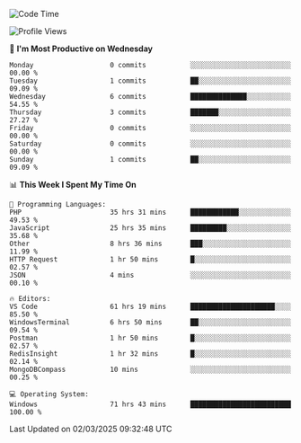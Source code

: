 <!--START_SECTION:waka-->
![Code Time](http://img.shields.io/badge/Code%20Time-4%2C244%20hrs%2057%20mins-blue)

![Profile Views](http://img.shields.io/badge/Profile%20Views-0-blue)

📅 **I'm Most Productive on Wednesday** 

```text
Monday                   0 commits           ░░░░░░░░░░░░░░░░░░░░░░░░░   00.00 % 
Tuesday                  1 commits           ██░░░░░░░░░░░░░░░░░░░░░░░   09.09 % 
Wednesday                6 commits           ██████████████░░░░░░░░░░░   54.55 % 
Thursday                 3 commits           ███████░░░░░░░░░░░░░░░░░░   27.27 % 
Friday                   0 commits           ░░░░░░░░░░░░░░░░░░░░░░░░░   00.00 % 
Saturday                 0 commits           ░░░░░░░░░░░░░░░░░░░░░░░░░   00.00 % 
Sunday                   1 commits           ██░░░░░░░░░░░░░░░░░░░░░░░   09.09 % 
```


📊 **This Week I Spent My Time On** 

```text
💬 Programming Languages: 
PHP                      35 hrs 31 mins      ████████████░░░░░░░░░░░░░   49.53 % 
JavaScript               25 hrs 35 mins      █████████░░░░░░░░░░░░░░░░   35.68 % 
Other                    8 hrs 36 mins       ███░░░░░░░░░░░░░░░░░░░░░░   11.99 % 
HTTP Request             1 hr 50 mins        █░░░░░░░░░░░░░░░░░░░░░░░░   02.57 % 
JSON                     4 mins              ░░░░░░░░░░░░░░░░░░░░░░░░░   00.10 % 

🔥 Editors: 
VS Code                  61 hrs 19 mins      █████████████████████░░░░   85.50 % 
WindowsTerminal          6 hrs 50 mins       ██░░░░░░░░░░░░░░░░░░░░░░░   09.54 % 
Postman                  1 hr 50 mins        █░░░░░░░░░░░░░░░░░░░░░░░░   02.57 % 
RedisInsight             1 hr 32 mins        █░░░░░░░░░░░░░░░░░░░░░░░░   02.14 % 
MongoDBCompass           10 mins             ░░░░░░░░░░░░░░░░░░░░░░░░░   00.25 % 

💻 Operating System: 
Windows                  71 hrs 43 mins      █████████████████████████   100.00 % 
```


 Last Updated on 02/03/2025 09:32:48 UTC
<!--END_SECTION:waka-->
